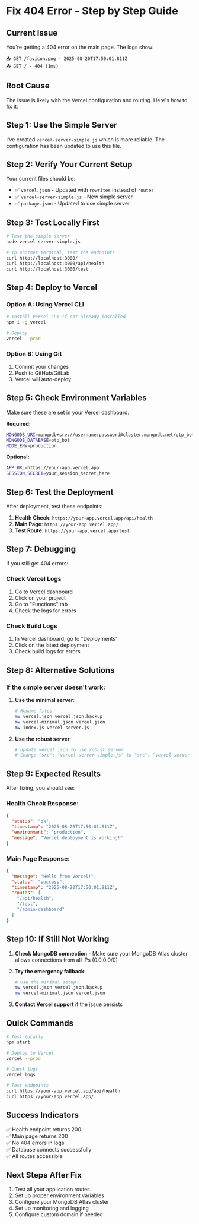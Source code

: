 # Fix 404 Error - Step by Step Guide

## Current Issue
You're getting a 404 error on the main page. The logs show:
```
📥 GET /favicon.png - 2025-08-20T17:50:01.811Z
📤 GET / - 404 (1ms)
```

## Root Cause
The issue is likely with the Vercel configuration and routing. Here's how to fix it:

## Step 1: Use the Simple Server

I've created `vercel-server-simple.js` which is more reliable. The configuration has been updated to use this file.

## Step 2: Verify Your Current Setup

Your current files should be:
- ✅ `vercel.json` - Updated with `rewrites` instead of `routes`
- ✅ `vercel-server-simple.js` - New simple server
- ✅ `package.json` - Updated to use simple server

## Step 3: Test Locally First

```bash
# Test the simple server
node vercel-server-simple.js

# In another terminal, test the endpoints
curl http://localhost:3000/
curl http://localhost:3000/api/health
curl http://localhost:3000/test
```

## Step 4: Deploy to Vercel

### Option A: Using Vercel CLI
```bash
# Install Vercel CLI if not already installed
npm i -g vercel

# Deploy
vercel --prod
```

### Option B: Using Git
1. Commit your changes
2. Push to GitHub/GitLab
3. Vercel will auto-deploy

## Step 5: Check Environment Variables

Make sure these are set in your Vercel dashboard:

**Required:**
```bash
MONGODB_URI=mongodb+srv://username:password@cluster.mongodb.net/otp_bot
MONGODB_DATABASE=otp_bot
NODE_ENV=production
```

**Optional:**
```bash
APP_URL=https://your-app.vercel.app
SESSION_SECRET=your_session_secret_here
```

## Step 6: Test the Deployment

After deployment, test these endpoints:

1. **Health Check**: `https://your-app.vercel.app/api/health`
2. **Main Page**: `https://your-app.vercel.app/`
3. **Test Route**: `https://your-app.vercel.app/test`

## Step 7: Debugging

If you still get 404 errors:

### Check Vercel Logs
1. Go to Vercel dashboard
2. Click on your project
3. Go to "Functions" tab
4. Check the logs for errors

### Check Build Logs
1. In Vercel dashboard, go to "Deployments"
2. Click on the latest deployment
3. Check build logs for errors

## Step 8: Alternative Solutions

### If the simple server doesn't work:

1. **Use the minimal server**:
   ```bash
   # Rename files
   mv vercel.json vercel.json.backup
   mv vercel-minimal.json vercel.json
   mv index.js vercel-server.js
   ```

2. **Use the robust server**:
   ```bash
   # Update vercel.json to use robust server
   # Change "src": "vercel-server-simple.js" to "src": "vercel-server-robust.js"
   ```

## Step 9: Expected Results

After fixing, you should see:

### Health Check Response:
```json
{
  "status": "ok",
  "timestamp": "2025-08-20T17:50:01.811Z",
  "environment": "production",
  "message": "Vercel deployment is working!"
}
```

### Main Page Response:
```json
{
  "message": "Hello from Vercel!",
  "status": "success",
  "timestamp": "2025-08-20T17:50:01.811Z",
  "routes": [
    "/api/health",
    "/test",
    "/admin-dashboard"
  ]
}
```

## Step 10: If Still Not Working

1. **Check MongoDB connection** - Make sure your MongoDB Atlas cluster allows connections from all IPs (0.0.0.0/0)

2. **Try the emergency fallback**:
   ```bash
   # Use the minimal setup
   mv vercel.json vercel.json.backup
   mv vercel-minimal.json vercel.json
   ```

3. **Contact Vercel support** if the issue persists

## Quick Commands

```bash
# Test locally
npm start

# Deploy to Vercel
vercel --prod

# Check logs
vercel logs

# Test endpoints
curl https://your-app.vercel.app/api/health
curl https://your-app.vercel.app/
```

## Success Indicators

✅ Health endpoint returns 200  
✅ Main page returns 200  
✅ No 404 errors in logs  
✅ Database connects successfully  
✅ All routes accessible  

## Next Steps After Fix

1. Test all your application routes
2. Set up proper environment variables
3. Configure your MongoDB Atlas cluster
4. Set up monitoring and logging
5. Configure custom domain if needed
